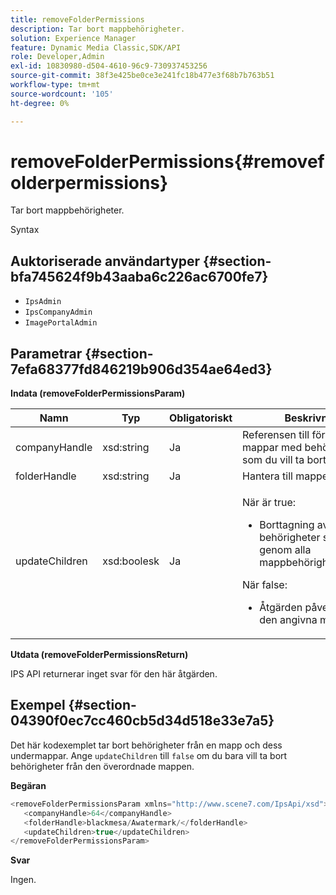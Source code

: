 ```yaml
---
title: removeFolderPermissions
description: Tar bort mappbehörigheter.
solution: Experience Manager
feature: Dynamic Media Classic,SDK/API
role: Developer,Admin
exl-id: 10830980-d504-4610-96c9-730937453256
source-git-commit: 38f3e425be0ce3e241fc18b477e3f68b7b763b51
workflow-type: tm+mt
source-wordcount: '105'
ht-degree: 0%

---
```


# removeFolderPermissions{#removefolderpermissions}

Tar bort mappbehörigheter.

Syntax

## Auktoriserade användartyper {#section-bfa745624f9b43aaba6c226ac6700fe7}

* `IpsAdmin`
* `IpsCompanyAdmin`
* `ImagePortalAdmin`

## Parametrar {#section-7efa68377fd846219b906d354ae64ed3}

**Indata (removeFolderPermissionsParam)**

<table id="table_15223256C63C4F008BDB1DF6F0AFE6A8"> 
 <thead> 
  <tr> 
   <th colname="col1" class="entry"> Namn </th> 
   <th colname="col2" class="entry"> Typ </th> 
   <th colname="col3" class="entry"> Obligatoriskt </th> 
   <th colname="col4" class="entry"> Beskrivning </th> 
  </tr> 
 </thead>
 <tbody> 
  <tr> 
   <td colname="col1"> <span class="codeph"> <span class="varname"> companyHandle </span> </span> </td> 
   <td colname="col2"> <span class="codeph"> xsd:string</span> </td> 
   <td colname="col3"> Ja </td> 
   <td colname="col4"> Referensen till företaget med mappar med behörigheter som du vill ta bort. </td> 
  </tr> 
  <tr> 
   <td colname="col1"> <span class="codeph"> <span class="varname"> folderHandle </span> </span> </td> 
   <td colname="col2"> <span class="codeph"> xsd:string</span> </td> 
   <td colname="col3"> Ja </td> 
   <td colname="col4"> Hantera till mappen. </td> 
  </tr> 
  <tr> 
   <td colname="col1"> <span class="codeph"> <span class="varname"> updateChildren </span> </span> </td> 
   <td colname="col2"> <span class="codeph"> xsd:boolesk</span> </td> 
   <td colname="col3"> Ja </td> 
   <td colname="col4"> <p>När <span class="codeph"> är true</span>: 
     <ul id="ul_1305D060E0F34A61AA3C827E43F296E6"> 
      <li id="li_AB8705F3CEAD4B8A8F1C28291A6F7EC8">Borttagning av behörigheter sprids genom alla mappbehörighetsåtgärder. </li> 
     </ul> </p> <p>När <span class="codeph"> false</span>: 
     <ul id="ul_19AEE80F1FC84B64AD623E050C12A0CD"> 
      <li id="li_B8B78851004C43DB8CB7958E380AF510">Åtgärden påverkar endast den angivna mappen. </li> 
     </ul> </p> </td> 
  </tr> 
 </tbody> 
</table>

**Utdata (removeFolderPermissionsReturn)**

IPS API returnerar inget svar för den här åtgärden.

## Exempel {#section-04390f0ec7cc460cb5d34d518e33e7a5}

Det här kodexemplet tar bort behörigheter från en mapp och dess undermappar. Ange `updateChildren` till `false` om du bara vill ta bort behörigheter från den överordnade mappen.

**Begäran**

```java
<removeFolderPermissionsParam xmlns="http://www.scene7.com/IpsApi/xsd">
   <companyHandle>64</companyHandle>
   <folderHandle>blackmesa/Awatermark/</folderHandle>
   <updateChildren>true</updateChildren>
</removeFolderPermissionsParam>
```

**Svar**

Ingen.

